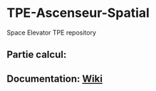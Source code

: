 # TPE-Ascenseur-Spatial
Space Elevator TPE repository

## Partie calcul: 
## Documentation: [Wiki](https://github.com/fdrg/TPE-Ascenseur-Spatial/wiki)
